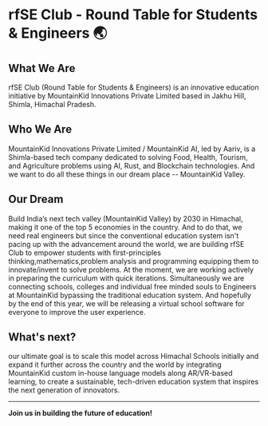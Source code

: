 # rfSE Club - Round Table for Students & Engineers 🌏

## What We Are

rfSE Club (Round Table for Students & Engineers) is an innovative education initiative by MountainKid Innovations Private Limited based in Jakhu Hill, Shimla, Himachal Pradesh.

## Who We Are

MountainKid Innovations Private Limited / MountainKid AI, led by Aariv, is a Shimla-based tech company dedicated to solving Food, Health, Tourism, and Agriculture problems using AI, Rust, and Blockchain technologies. And we want to do all these things in our dream place -- MountainKid Valley.

## Our Dream

Build India’s next tech valley (MountainKid Valley) by 2030 in Himachal, making it one of the top 5 economies in the country. And to do that, we need real engineers but since the conventional education system isn't pacing up with the advancement around the world, we are building rfSE Club to empower students with first-principles thinking,mathematics,problem analysis and programming equipping them to innovate/invent to solve problems. At the moment, we are working actively in preparing the curriculum with quick iterations. Simultaneously we are connecting schools, colleges and individual free minded souls to Engineers at MountainKid bypassing the traditional education system. And hopefully by the end of this year, we will be releasing a virtual school software for everyone to improve the user experience.

## What's next?

our ultimate goal is to scale this model across Himachal Schools initially and expand it further across the country and the world by integrating MountainKid custom in-house language models along AR/VR-based learning, to create a sustainable, tech-driven education system that inspires the next generation of innovators.

---

**Join us in building the future of education!**
